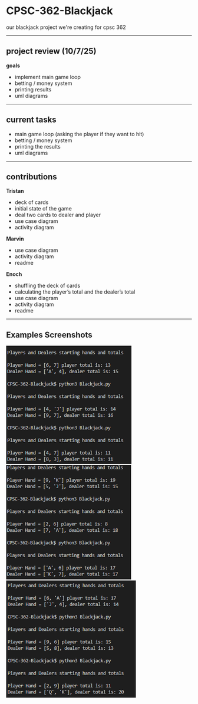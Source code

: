 # CPSC-362-Blackjack
our blackjack project we're creating for cpsc 362

---

## project review (10/7/25)
**goals**
- implement main game loop  
- betting / money system  
- printing results  
- uml diagrams  

---

## current tasks
- main game loop (asking the player if they want to hit)  
- betting / money system  
- printing the results  
- uml diagrams  

---

## contributions

**Tristan**
- deck of cards  
- initial state of the game  
- deal two cards to dealer and player  
- use case diagram  
- activity diagram  

**Marvin**
- use case diagram  
- activity diagram  
- readme  

**Enoch**
- shuffling the deck of cards  
- calculating the player’s total and the dealer’s total  
- use case diagram  
- activity diagram  
- readme  

---
## Examples Screenshots

![Game_Screenshot](Game_Screenshot/example1_SS.png)
![Game_Screenshot](Game_Screenshot/example2_SS.png)
![Game_Screenshot](Game_Screenshot/example3_SS.png)